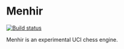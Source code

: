 # Menhir

[![Build status](https://ci.appveyor.com/api/projects/status/ifpt68xsivumm5ip?svg=true)](https://ci.appveyor.com/project/cimarronOST/menhir)

Menhir is an experimental UCI chess engine.
